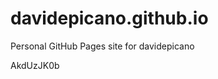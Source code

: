 # davidepicano.github.io
Personal GitHub Pages site for davidepicano











































AkdUzJK0b
